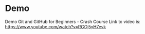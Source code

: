 # Demo

Demo  Git and GitHub for Beginners - Crash Course
Link to video is: https://www.youtube.com/watch?v=RGOj5yH7evk
